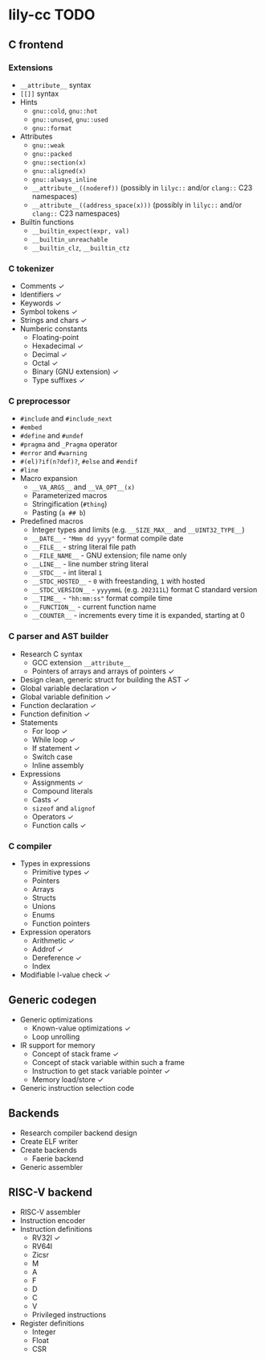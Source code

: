 # lily-cc TODO

## C frontend
### Extensions
- `__attribute__` syntax
- `[[]]` syntax
- Hints
  - `gnu::cold`, `gnu::hot`
  - `gnu::unused`, `gnu::used`
  - `gnu::format`
- Attributes
  - `gnu::weak`
  - `gnu::packed`
  - `gnu::section(x)`
  - `gnu::aligned(x)`
  - `gnu::always_inline`
  - `__attribute__((noderef))` (possibly in `lilyc::` and/or `clang::` C23 namespaces)
  - `__attribute__((address_space(x)))` (possibly in `lilyc::` and/or `clang::` C23 namespaces)
- Builtin functions
  - `__builtin_expect(expr, val)`
  - `__builtin_unreachable`
  - `__builtin_clz`, `__builtin_ctz`

### C tokenizer
- Comments ✓
- Identifiers ✓
- Keywords ✓
- Symbol tokens ✓
- Strings and chars ✓
- Numberic constants
    - Floating-point
    - Hexadecimal ✓
    - Decimal ✓
    - Octal ✓
    - Binary (GNU extension) ✓
    - Type suffixes ✓

### C preprocessor
- `#include` and `#include_next`
- `#embed`
- `#define` and `#undef`
- `#pragma` and `_Pragma` operator
- `#error` and `#warning`
- `#(el)?if(n?def)?`, `#else` and `#endif`
- `#line`
- Macro expansion
    - `__VA_ARGS__` and `__VA_OPT__(x)`
    - Parameterized macros
    - Stringification (`#thing`)
    - Pasting (`a ## b`)
- Predefined macros
    - Integer types and limits (e.g. `__SIZE_MAX__` and `__UINT32_TYPE__`)
    - `__DATE__` - `"Mmm dd yyyy"` format compile date
    - `__FILE__` - string literal file path
    - `__FILE_NAME__` - GNU extension; file name only
    - `__LINE__` - line number string literal
    - `__STDC__` - int literal `1`
    - `__STDC_HOSTED__` - `0` with freestanding, `1` with hosted
    - `__STDC_VERSION__` - `yyyymmL` (e.g. `202311L`) format C standard version
    - `__TIME__` - `"hh:mm:ss"` format compile time
    - `__FUNCTION__` - current function name
    - `__COUNTER__` - increments every time it is expanded, starting at 0

### C parser and AST builder
- Research C syntax
    - GCC extension `__attribute__`
    - Pointers of arrays and arrays of pointers ✓
- Design clean, generic struct for building the AST ✓
- Global variable declaration ✓
- Global variable definition ✓
- Function declaration ✓
- Function definition ✓
- Statements
    - For loop ✓
    - While loop ✓
    - If statement ✓
    - Switch case
    - Inline assembly
- Expressions
    - Assignments ✓
    - Compound literals
    - Casts ✓
    - `sizeof` and `alignof`
    - Operators ✓
    - Function calls ✓

### C compiler
- Types in expressions
    - Primitive types ✓
    - Pointers
    - Arrays
    - Structs
    - Unions
    - Enums
    - Function pointers
- Expression operators
    - Arithmetic ✓
    - Addrof ✓
    - Dereference ✓
    - Index
- Modifiable l-value check ✓


## Generic codegen
- Generic optimizations
    - Known-value optimizations ✓
    - Loop unrolling
- IR support for memory
    - Concept of stack frame ✓
    - Concept of stack variable within such a frame
    - Instruction to get stack variable pointer ✓
    - Memory load/store ✓
- Generic instruction selection code


## Backends
- Research compiler backend design
- Create ELF writer
- Create backends
    - Faerie backend
- Generic assembler

## RISC-V backend
- RISC-V assembler
- Instruction encoder
- Instruction definitions
    - RV32I ✓
    - RV64I
    - Zicsr
    - M
    - A
    - F
    - D
    - C
    - V
    - Privileged instructions
- Register definitions
    - Integer
    - Float
    - CSR
